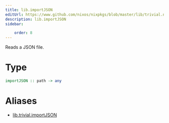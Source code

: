 ```yaml
---
title: lib.importJSON
editUrl: https://www.github.com/nixos/nixpkgs/blob/master/lib/trivial.nix#L425C16
description: lib.importJSON
sidebar:

    order: 8
---
```


Reads a JSON file.

# Type

```haskell
importJSON :: path -> any
```


# Aliases

- [lib.trivial.importJSON](reference/lib/trivial/lib-trivial-importJSON)


